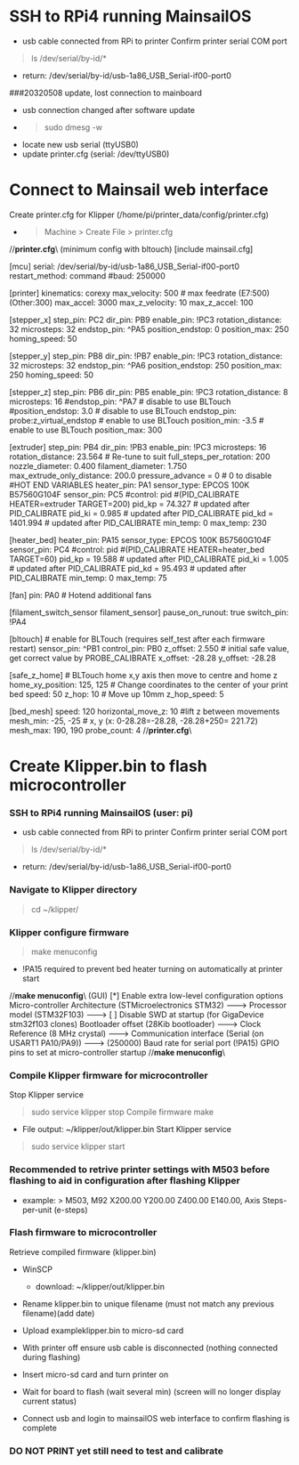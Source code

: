 # SSH to RPi4 running MainsailOS
  - usb cable connected from RPi to printer
Confirm printer serial COM port
> ls /dev/serial/by-id/*
  - return: /dev/serial/by-id/usb-1a86_USB_Serial-if00-port0
  
###20320508 update, lost connection to mainboard
  - usb connection changed after software update
  - > sudo dmesg -w
  - locate new usb serial (ttyUSB0)
  - update printer.cfg (serial: /dev/ttyUSB0)

# Connect to Mainsail web interface

Create printer.cfg for Klipper (/home/pi/printer_data/config/printer.cfg)
- > Machine > Create File > printer.cfg

//**printer.cfg**\\ (minimum config with bltouch)
[include mainsail.cfg]

[mcu]
serial: /dev/serial/by-id/usb-1a86_USB_Serial-if00-port0
restart_method: command
#baud: 250000

[printer]
kinematics: corexy
max_velocity: 500          # max feedrate (E7:500)(Other:300)
max_accel: 3000
max_z_velocity: 10
max_z_accel: 100

[stepper_x]
step_pin: PC2
dir_pin: PB9
enable_pin: !PC3
rotation_distance: 32
microsteps: 32
endstop_pin: ^PA5
position_endstop: 0
position_max: 250
homing_speed: 50

[stepper_y]
step_pin: PB8
dir_pin: !PB7
enable_pin: !PC3
rotation_distance: 32
microsteps: 32
endstop_pin: ^PA6
position_endstop: 250
position_max: 250
homing_speed: 50

[stepper_z]
step_pin: PB6
dir_pin: PB5
enable_pin: !PC3
rotation_distance: 8
microsteps: 16
#endstop_pin: ^PA7                            # disable to use BLTouch
#position_endstop: 3.0                        # disable to use BLTouch
endstop_pin: probe:z_virtual_endstop          # enable to use BLTouch
position_min: -3.5                            # enable to use BLTouch
position_max: 300

[extruder]
step_pin: PB4
dir_pin: !PB3
enable_pin: !PC3
microsteps: 16
rotation_distance: 23.564                    # Re-tune to suit
full_steps_per_rotation: 200
nozzle_diameter: 0.400
filament_diameter: 1.750
max_extrude_only_distance: 200.0
pressure_advance = 0                         # 0 to disable
#HOT END VARIABLES
heater_pin: PA1
sensor_type: EPCOS 100K B57560G104F
sensor_pin: PC5
#control: pid                                #(PID_CALIBRATE HEATER=extruder TARGET=200)
pid_kp = 74.327                              # updated after PID_CALIBRATE
pid_ki = 0.985                               # updated after PID_CALIBRATE
pid_kd = 1401.994                            # updated after PID_CALIBRATE
min_temp: 0
max_temp: 230

[heater_bed]
heater_pin: PA15
sensor_type: EPCOS 100K B57560G104F
sensor_pin: PC4
#control: pid                                #(PID_CALIBRATE HEATER=heater_bed TARGET=60)
pid_kp = 19.588                              # updated after PID_CALIBRATE
pid_ki = 1.005                               # updated after PID_CALIBRATE
pid_kd = 95.493                              # updated after PID_CALIBRATE
min_temp: 0
max_temp: 75

[fan]
pin: PA0          # Hotend additional fans

[filament_switch_sensor filament_sensor]
pause_on_runout: true
switch_pin: !PA4

[bltouch]                 # enable for BLTouch (requires self_test after each firmware restart)
sensor_pin: ^PB1
control_pin: PB0
z_offset: 2.550          # initial safe value, get correct value by PROBE_CALIBRATE
x_offset: -28.28
y_offset: -28.28

[safe_z_home]                       # BLTouch home x,y axis then move to centre and home z
home_xy_position: 125, 125          # Change coordinates to the center of your print bed
speed: 50
z_hop: 10                           # Move up 10mm
z_hop_speed: 5

[bed_mesh]
speed: 120
horizontal_move_z: 10       #lift z between movements
mesh_min: -25, -25          # x, y (x: 0-28.28=-28.28, -28.28+250= 221.72)
mesh_max: 190, 190
probe_count: 4
//**printer.cfg**\\

# Create Klipper.bin to flash microcontroller

### SSH to RPi4 running MainsailOS (user: pi)
  - usb cable connected from RPi to printer
Confirm printer serial COM port
> ls /dev/serial/by-id/*
  - return: /dev/serial/by-id/usb-1a86_USB_Serial-if00-port0
  
### Navigate to Klipper directory
> cd ~/klipper/

### Klipper configure firmware
> make menuconfig
  - !PA15 required to prevent bed heater turning on automatically at printer start
  
//**make menuconfig**\\ (GUI)
[*] Enable extra low-level configuration options
    Micro-controller Architecture (STMicroelectronics STM32) --->
    Processor model (STM32F103) --->
[ ] Disable SWD at startup (for GigaDevice stm32f103 clones)
    Bootloader offset (28Kib bootloader) --->
    Clock Reference (8 MHz crystal) --->
    Communication interface (Serial (on USART1 PA10/PA9)) --->
(250000) Baud rate for serial port
(!PA15) GPIO pins to set at micro-controller startup
//**make menuconfig**\\

### Compile Klipper firmware for microcontroller
Stop Klipper service
> sudo service klipper stop
Compile firmware
> make
  - File output: ~/klipper/out/klipper.bin
Start Klipper service
> sudo service klipper start

### Recommended to retrive printer settings with M503 before flashing to aid in configuration after flashing Klipper
  - example: > M503, M92 X200.00 Y200.00 Z400.00 E140.00, Axis Steps-per-unit (e-steps)

### Flash firmware to microcontroller
Retrieve compiled firmware (klipper.bin)
  - WinSCP
    - download: ~/klipper/out/klipper.bin

- Rename klipper.bin to unique filename (must not match any previous filename)(add date)
- Upload exampleklipper.bin to micro-sd card
- With printer off ensure usb cable is disconnected (nothing connected during flashing)
- Insert micro-sd card and turn printer on
- Wait for board to flash (wait several min) (screen will no longer display current status)
- Connect usb and login to mainsailOS web interface to confirm flashing is complete

### DO NOT PRINT yet still need to test and calibrate
